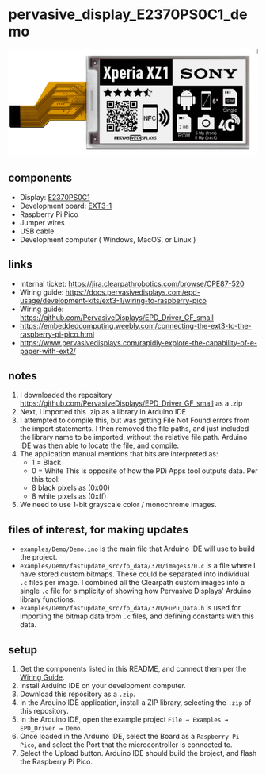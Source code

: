 # pervasive_display_E2370PS0C1_demo

<img src="/readme_assets/pervasive_displays_370_1.png" width="800"/>

## components

- Display: [E2370PS0C1](https://www.pervasivedisplays.com/product/3-70-e-ink-displays/)
- Development board: [EXT3-1](https://www.pervasivedisplays.com/product/epd-extension-kit-gen-3-ext3/)
- Raspberry Pi Pico
- Jumper wires
- USB cable
- Development computer ( Windows, MacOS, or Linux )

## links

- Internal ticket: https://jira.clearpathrobotics.com/browse/CPE87-520
- Wiring guide: https://docs.pervasivedisplays.com/epd-usage/development-kits/ext3-1/wiring-to-raspberry-pico
- Wiring guide: https://github.com/PervasiveDisplays/EPD_Driver_GF_small
- https://embeddedcomputing.weebly.com/connecting-the-ext3-to-the-raspberry-pi-pico.html
- https://www.pervasivedisplays.com/rapidly-explore-the-capability-of-e-paper-with-ext2/


## notes

1.  I downloaded the repository <https://github.com/PervasiveDisplays/EPD_Driver_GF_small> as a .zip
2.  Next, I imported this .zip as a library in Arduino IDE
3.  I attempted to compile this, but was getting File Not Found errors from the import statements. 
    I then removed the file paths, and just included the library name to be imported, without the relative file path.
    Arduino IDE was then able to locate the file, and compile.
4.  The application manual mentions that bits are interpreted as:
    - 1 = Black
    - 0 = White
    This is opposite of how the PDi Apps tool outputs data.
    Per this tool:
    - 8 black pixels as (0x00)
    - 8 white pixels as (0xff)
5.  We need to use  1-bit grayscale color / monochrome images.

## files of interest, for making updates

- `examples/Demo/Demo.ino` is the main file that Arduino IDE will use to build the project.
- `examples/Demo/fastupdate_src/fp_data/370/images370.c` is a file where I have stored custom bitmaps.
  These could be separated into individual `.c` files per image.
  I combined all the Clearpath custom images into a single `.c` file for simplicity of showing how Pervasive Displays' Arduino library functions.
- `examples/Demo/fastupdate_src/fp_data/370/FuPu_Data.h` is used for importing the bitmap data from `.c` files, and defining constants with this data.

## setup

1.  Get the components listed in this README, and connect them per the [Wiring Guide](https://docs.pervasivedisplays.com/epd-usage/development-kits/ext3-1/wiring-to-raspberry-pico).
2.  Install Arduino IDE on your development computer.
3.  Download this repository as a `.zip`.
4.  In the Arduino IDE application, install a ZIP library, selecting the `.zip` of this repository.
5.  In the Arduino IDE, open the example project `File → Examples → EPD_Driver → Demo`.
6.  Once loaded in the Arduino IDE, select the Board as a `Raspberry Pi Pico`, and select the Port that the microcontroller is connected to.
7.  Select the Upload button.
    Arduino IDE should build the broject, and flash the Raspberry Pi Pico.

